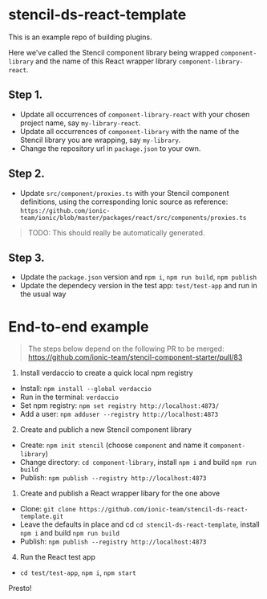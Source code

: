 # stencil-ds-react-template

This is an example repo of building plugins.

Here we've called the Stencil component library being wrapped `component-library` and the name of this React wrapper library `component-library-react`.

## Step 1.

- Update all occurrences of `component-library-react` with your chosen project name, say `my-library-react`.
- Update all occurrences of `component-library` with the name of the Stencil library you are wrapping, say `my-library`.
- Change the repository url in `package.json` to your own.

## Step 2.

- Update `src/component/proxies.ts` with your Stencil component definitions, using the corresponding Ionic source as reference: `https://github.com/ionic-team/ionic/blob/master/packages/react/src/components/proxies.ts`

> TODO: This should really be automatically generated.

## Step 3.

- Update the `package.json` version and `npm i`, `npm run build`, `npm publish`
- Update the dependecy version in the test app: `test/test-app` and run in the usual way


# End-to-end example

> The steps below depend on the following PR to be merged: https://github.com/ionic-team/stencil-component-starter/pull/83

1. Install verdaccio to create a quick local npm registry

- Install: `npm install --global verdaccio`
- Run in the terminal: `verdaccio`
- Set npm registry: `npm set registry http://localhost:4873/`
- Add a user: `npm adduser --registry http://localhost:4873`

2. Create and publich a new Stencil component library
   
- Create: `npm init stencil` (choose `component` and name it `component-library`)
- Change directory: `cd component-library`, install `npm i` and build `npm run build`
- Publish: `npm publish --registry http://localhost:4873`

1. Create and publish a React wrapper libary for the one above

- Clone: `git clone https://github.com/ionic-team/stencil-ds-react-template.git`
- Leave the defaults in place and cd `cd stencil-ds-react-template`, install `npm i` and build `npm run build`
- Publish: `npm publish --registry http://localhost:4873`

4. Run the React test app

- `cd test/test-app`, `npm i`, `npm start`
  
Presto!
